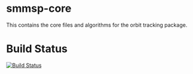 smmsp-core
==========

This contains the core files and algorithms for the orbit tracking package.


Build Status
=====
[![Build Status](https://secure.travis-ci.org/SMMSP/smmsp-core.png?branch=master)](http://travis-ci.org/SMMSP/smmsp-core)
